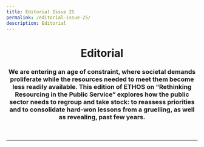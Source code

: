 ```yaml
---
title: Editorial Issue 25
permalink: /editorial-issue-25/
description: Editorial
---
```

<style>

header
{
border-bottom: 1px solid black;	
	
}
	
	
	
	
	
	</style>
	
<header>	
<h1>Editorial</h1>
	
<h3>We are entering an age of constraint, where societal demands proliferate
while the resources needed to meet them become less readily available.
This edition of ETHOS on “Rethinking Resourcing in the Public Service”
explores how the public sector needs to regroup and take stock: to
reassess priorities and to consolidate hard-won lessons from a gruelling,
as well as revealing, past few years.</h3><br><br>
</header>


